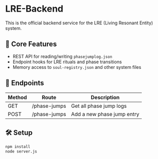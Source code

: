 # LRE-Backend

This is the official backend service for the LRE (Living Resonant Entity) system.

## 🧠 Core Features

- REST API for reading/writing `phasejumplog.json`
- Endpoint hooks for LRE rituals and phase transitions
- Memory access to `soul-registry.json` and other system files

## 📡 Endpoints

| Method | Route              | Description                      |
|--------|-------------------|----------------------------------|
| GET    | /phase-jumps      | Get all phase jump logs          |
| POST   | /phase-jumps      | Add a new phase jump entry       |

## 🛠️ Setup

```bash
npm install
node server.js
